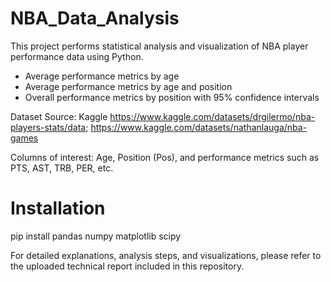 # NBA_Data_Analysis
This project performs statistical analysis and visualization of NBA player performance data using Python.
 - Average performance metrics by age
 - Average performance metrics by age and position
 - Overall performance metrics by position with 95% confidence intervals

Dataset Source: 
Kaggle https://www.kaggle.com/datasets/drgilermo/nba-players-stats/data; 
https://www.kaggle.com/datasets/nathanlauga/nba-games

Columns of interest: Age, Position (Pos), and performance metrics such as PTS, AST, TRB, PER, etc.

# Installation
pip install pandas numpy matplotlib scipy

For detailed explanations, analysis steps, and visualizations, please refer to the uploaded technical report included in this repository.
